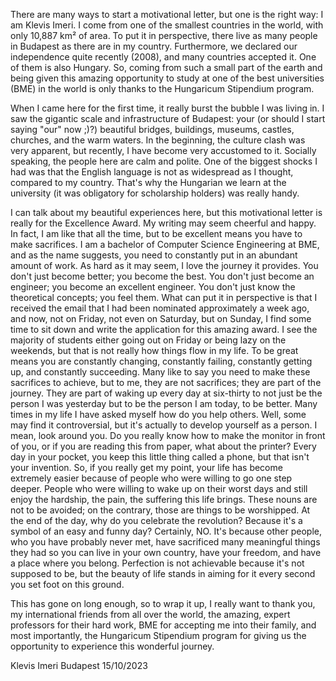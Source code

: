 There are many ways to start a motivational letter, but one is the right way: I am Klevis Imeri. I come from one of the smallest countries in the world, with only 10,887 km² of area. To put it in perspective, there live as many people in Budapest as there are in my country. Furthermore, we declared our independence quite recently (2008), and many countries accepted it. One of them is also Hungary. So, coming from such a small part of the earth and being given this amazing opportunity to study at one of the best universities (BME) in the world is only thanks to the Hungaricum Stipendium program.

When I came here for the first time, it really burst the bubble I was living in. I saw the gigantic scale and infrastructure of Budapest: your (or should I start saying "our" now ;)?) beautiful bridges, buildings, museums, castles, churches, and the warm waters.
In the beginning, the culture clash was very apparent, but recently, I have become very accustomed to it. Socially speaking, the people here are calm and polite. One of the biggest shocks I had was that the English language is not as widespread as I thought, compared to my country. That's why the Hungarian we learn at the university (it was obligatory for scholarship holders) was really handy.

I can talk about my beautiful experiences here, but this motivational letter is really for the Excellence Award. My writing may seem cheerful and happy. In fact, I am like that all the time, but to be excellent means you have to make sacrifices. I am a bachelor of Computer Science Engineering at BME, and as the name suggests, you need to constantly put in an abundant amount of work. As hard as it may seem, I love the journey it provides. You don't just become better; you become the best. You don't just become an engineer; you become an excellent engineer. You don't just know the theoretical concepts; you feel them. What can put it in perspective is that I received the email that I had been nominated approximately a week ago, and now, not on Friday, not even on Saturday, but on Sunday, I find some time to sit down and write the application for this amazing award. I see the majority of students either going out on Friday or being lazy on the weekends, but that is not really how things flow in my life. To be great means you are constantly changing, constantly failing, constantly getting up, and constantly succeeding. Many like to say you need to make these sacrifices to achieve, but to me, they are not sacrifices; they are part of the journey. They are part of waking up every day at six-thirty to not just be the person I was yesterday but to be the person I am today, to be better. Many times in my life I have asked myself how do you help others. Well, some may find it controversial, but it's actually to develop yourself as a person. I mean, look around you. Do you really know how to make the monitor in front of you, or if you are reading this from paper, what about the printer? Every day in your pocket, you keep this little thing called a phone, but that isn't your invention. So, if you really get my point, your life has become extremely easier because of people who were willing to go one step deeper. People who were willing to wake up on their worst days and still enjoy the hardship, the pain, the suffering this life brings. These nouns are not to be avoided; on the contrary, those are things to be worshipped. At the end of the day, why do you celebrate the revolution? Because it's a symbol of an easy and funny day? Certainly, NO. It's because other people, who you have probably never met, have sacrificed many meaningful things they had so you can live in your own country, have your freedom, and have a place where you belong. Perfection is not achievable because it's not supposed to be, but the beauty of life stands in aiming for it every second you set foot on this ground.

This has gone on long enough, so to wrap it up, I really want to thank you, my international friends from all over the world, the amazing, expert professors for their hard work, BME for accepting me into their family, and most importantly, the Hungaricum Stipendium program for giving us the opportunity to experience this wonderful journey.


Klevis Imeri 
Budapest 
15/10/2023
